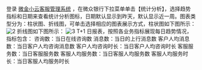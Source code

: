 登录 [微金小云客服管理系统](http://ics.webank.com) ，在微众银行下拉菜单单击【统计分析】，选择趋势指标和日期来查看统计分析图标，日期默认显示到昨天，默认显示近一周。图表类型分为：柱状图、折线图，可单击选择相应的图表展示方式，柱状图如下图所示：
![2](http://imgcache.tcecqpoc.fsphere.cn/image/mc.qcloudimg.com/static/img/c467456af467fbdd632034df24a68a0f/image.png)
折线图如下图所示：
![3](http://imgcache.tcecqpoc.fsphere.cn/image/mc.qcloudimg.com/static/img/c3fb86ce649f5c1e4d7f537596e7ca54/image.png)
T+1 日报表，按照各业务指标展现每日趋势情况，指标包含：
咨询数：当日在线咨询数
消息数：当日的上行消息数
客户人均消息数：当日客户人均咨询消息数
客户人均咨询时长：当日客户人均咨询时长
客服服务数：当日客服服务数
客服人均服务数：当日客服人均服务数
客服人均服务时长：当日客服人均服务时长